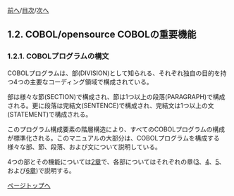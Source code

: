 <!--navi start1-->
[前へ](1-1.md)/[目次](https://opensourcecobol.github.io/markdown/TOC.html)/[次へ](1-2-2.md)
<!--navi end1-->
## 1.2. COBOL/opensource COBOLの重要機能

### 1.2.1. COBOLプログラムの構文

COBOLプログラムは、部(DIVISION)として知られる、それぞれ独自の目的を持つ4つの主要なコーディング領域で構成されている。

部は様々な節(SECTION)で構成され、節は1つ以上の段落(PARAGRAPH)で構成される。更に段落は完結文(SENTENCE)で構成され、完結文は1つ以上の文(STATEMENT)で構成される。

このプログラム構成要素の階層構造により、すべてのCOBOLプログラムの構成が標準化される。このマニュアルの大部分は、COBOLプログラムを構成する様々な部、節、段落、および文について説明している。

4つの部とその機能については[2章](2-1.md)で、各部についてはそれぞれの章([3](3.md)、[4](4-1-1.md)、[5](5-1.md)、および[6章](6-1-1.md))で説明する。

<!--navi start2-->

[ページトップへ](1-2-1.md)
<!--navi end2-->
